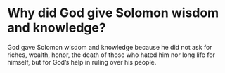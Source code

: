 # Why did God give Solomon wisdom and knowledge?

God gave Solomon wisdom and knowledge because he did not ask for riches, wealth, honor, the death of those who hated him nor long life for himself, but for God’s help in ruling over his people.
